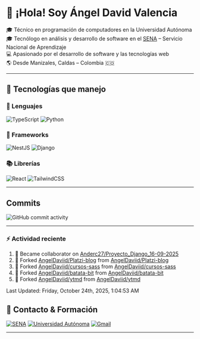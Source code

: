 # 👋 ¡Hola! Soy Ángel David Valencia

🎓 Técnico en programación de computadores en la Universidad Autónoma  
🎓 Tecnólogo en análisis y desarrollo de software en el [SENA](https://www.sena.edu.co) – Servicio Nacional de Aprendizaje  
💻 Apasionado por el desarrollo de software y las tecnologías web  
🌎 Desde Manizales, Caldas – Colombia 🇨🇴

---

## 🚀 Tecnologías que manejo

### 🧠 Lenguajes

![TypeScript](https://img.shields.io/badge/TypeScript-3178C6?style=for-the-badge&logo=typescript&logoColor=white)
![Python](https://img.shields.io/badge/Python-3776AB?style=for-the-badge&logo=python&logoColor=white)

### 🧱 Frameworks

![NestJS](https://img.shields.io/badge/NestJS-E0234E?style=for-the-badge&logo=nestjs&logoColor=white)
![Django](https://img.shields.io/badge/Django-092E20?style=for-the-badge&logo=django&logoColor=white)

### 📚 Librerías

![React](https://img.shields.io/badge/React-20232A?style=for-the-badge&logo=react&logoColor=61DAFB)
![TailwindCSS](https://img.shields.io/badge/TailwindCSS-06B6D4?style=for-the-badge&logo=tailwindcss&logoColor=white)

---

## Commits

![GitHub commit activity](https://img.shields.io/github/commit-activity/t/AngelDaviid/SocialMediaSena)

---

### :zap: Actividad reciente
<!--RECENT_ACTIVITY:start-->
1. 🤝 Became collaborator on [Anderc27/Proyecto_Django_16-09-2025](https://github.com/Anderc27/Proyecto_Django_16-09-2025)<br>
2. 🔱 Forked [AngelDaviid/Platzi-blog](https://github.com/AngelDaviid/Platzi-blog) from [AngelDaviid/Platzi-blog](https://github.com/AngelDaviid/Platzi-blog)<br>
3. 🔱 Forked [AngelDaviid/cursos-sass](https://github.com/AngelDaviid/cursos-sass) from [AngelDaviid/cursos-sass](https://github.com/AngelDaviid/cursos-sass)<br>
4. 🔱 Forked [AngelDaviid/batata-bit](https://github.com/AngelDaviid/batata-bit) from [AngelDaviid/batata-bit](https://github.com/AngelDaviid/batata-bit)<br>
5. 🔱 Forked [AngelDaviid/ytmd](https://github.com/AngelDaviid/ytmd) from [AngelDaviid/ytmd](https://github.com/AngelDaviid/ytmd)<br>
<!--RECENT_ACTIVITY:end-->
<!--RECENT_ACTIVITY:last_update-->
Last Updated: Friday, October 24th, 2025, 1:04:53 AM
<!--RECENT_ACTIVITY:last_update_end-->

## 📌 Contacto & Formación

[![SENA](https://img.shields.io/badge/Formado%20en-SENA-00A859?style=for-the-badge&logo=googleclassroom&logoColor=white)](https://www.sena.edu.co)
[![Universidad Autónoma](https://img.shields.io/badge/Técnico-Universidad%20Autónoma-0066CC?style=for-the-badge&logo=academia&logoColor=white)](https://www.autonoma.edu.co)
[![Gmail](https://img.shields.io/badge/Email-angerlvalencia%40gmail.com-D14836?style=for-the-badge&logo=gmail&logoColor=white)](mailto:angerlvalencia@gmail.com)

---


